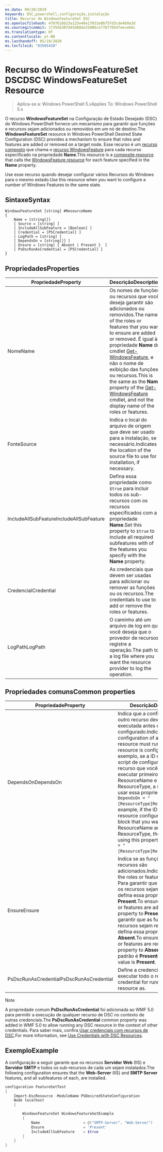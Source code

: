 ```yaml
---
ms.date: 09/20/2019
keywords: DSC,powershell,configuração,instalação
title: Recurso do WindowsFeatureSet DSC
ms.openlocfilehash: 4707616b23a125e49e17031e0b75fd3cde4b9a3d
ms.sourcegitcommit: 173556307d45d88de31086ce776770547eece64c
ms.translationtype: HT
ms.contentlocale: pt-BR
ms.lasthandoff: 05/19/2020
ms.locfileid: "83565410"
---
```

# <a name="dsc-windowsfeatureset-resource"></a><span data-ttu-id="f7dff-103">Recurso do WindowsFeatureSet DSC</span><span class="sxs-lookup"><span data-stu-id="f7dff-103">DSC WindowsFeatureSet Resource</span></span>

> <span data-ttu-id="f7dff-104">Aplica-se a: Windows PowerShell 5.x</span><span class="sxs-lookup"><span data-stu-id="f7dff-104">Applies To: Windows PowerShell 5.x</span></span>

<span data-ttu-id="f7dff-105">O recurso **WindowsFeatureSet** na Configuração de Estado Desejado (DSC) do Windows PowerShell fornece um mecanismo para garantir que funções e recursos sejam adicionados ou removidos em um nó de destino.</span><span class="sxs-lookup"><span data-stu-id="f7dff-105">The **WindowsFeatureSet** resource in Windows PowerShell Desired State Configuration (DSC) provides a mechanism to ensure that roles and features are added or removed on a target node.</span></span> <span data-ttu-id="f7dff-106">Esse recurso é um [recurso composto](../../../resources/authoringResourceComposite.md) que chama o [recurso WindowsFeature](windowsfeatureResource.md) para cada recurso especificado na propriedade **Name**.</span><span class="sxs-lookup"><span data-stu-id="f7dff-106">This resource is a [composite resource](../../../resources/authoringResourceComposite.md) that calls the [WindowsFeature resource](windowsfeatureResource.md) for each feature specified in the **Name** property.</span></span>

<span data-ttu-id="f7dff-107">Use esse recurso quando desejar configurar vários Recursos do Windows para o mesmo estado.</span><span class="sxs-lookup"><span data-stu-id="f7dff-107">Use this resource when you want to configure a number of Windows Features to the same state.</span></span>

## <a name="syntax"></a><span data-ttu-id="f7dff-108">Sintaxe</span><span class="sxs-lookup"><span data-stu-id="f7dff-108">Syntax</span></span>

```Syntax
WindowsFeatureSet [string] #ResourceName
{
    Name = [string[]]
    [ Source = [string] ]
    [ IncludeAllSubFeature = [Boolean] ]
    [ Credential = [PSCredential] ]
    [ LogPath = [string] ]
    [ DependsOn = [string[]] ]
    [ Ensure = [string] { Absent | Present }  ]
    [ PsDscRunAsCredential = [PSCredential] ]
}
```

## <a name="properties"></a><span data-ttu-id="f7dff-109">Propriedades</span><span class="sxs-lookup"><span data-stu-id="f7dff-109">Properties</span></span>

|  <span data-ttu-id="f7dff-110">Propriedade</span><span class="sxs-lookup"><span data-stu-id="f7dff-110">Property</span></span>  |  <span data-ttu-id="f7dff-111">Descrição</span><span class="sxs-lookup"><span data-stu-id="f7dff-111">Description</span></span>   |
|---|---|
|<span data-ttu-id="f7dff-112">Nome</span><span class="sxs-lookup"><span data-stu-id="f7dff-112">Name</span></span> |<span data-ttu-id="f7dff-113">Os nomes de funções ou recursos que você deseja garantir são adicionados ou removidos.</span><span class="sxs-lookup"><span data-stu-id="f7dff-113">The names of the roles or features that you want to ensure are added or removed.</span></span> <span data-ttu-id="f7dff-114">É igual à propriedade **Name** do cmdlet [Get-WindowsFeature](/powershell/module/servermanager/get-windowsfeature?view=winserver2012r2-ps), e não o nome de exibição das funções ou recursos.</span><span class="sxs-lookup"><span data-stu-id="f7dff-114">This is the same as the **Name** property of the [Get-WindowsFeature](/powershell/module/servermanager/get-windowsfeature?view=winserver2012r2-ps) cmdlet, and not the display name of the roles or features.</span></span> |
|<span data-ttu-id="f7dff-115">Fonte</span><span class="sxs-lookup"><span data-stu-id="f7dff-115">Source</span></span> |<span data-ttu-id="f7dff-116">Indica o local do arquivo de origem que deve ser usado para a instalação, se necessário.</span><span class="sxs-lookup"><span data-stu-id="f7dff-116">Indicates the location of the source file to use for installation, if necessary.</span></span> |
|<span data-ttu-id="f7dff-117">IncludeAllSubFeature</span><span class="sxs-lookup"><span data-stu-id="f7dff-117">IncludeAllSubFeature</span></span> |<span data-ttu-id="f7dff-118">Defina essa propriedade como `$true` para incluir todos os sub-recursos com os recursos especificados com a propriedade **Name**.</span><span class="sxs-lookup"><span data-stu-id="f7dff-118">Set this property to `$true` to include all required subfeatures with of the features you specify with the **Name** property.</span></span> |
|<span data-ttu-id="f7dff-119">Credencial</span><span class="sxs-lookup"><span data-stu-id="f7dff-119">Credential</span></span> |<span data-ttu-id="f7dff-120">As credenciais que devem ser usadas para adicionar ou remover as funções ou os recursos.</span><span class="sxs-lookup"><span data-stu-id="f7dff-120">The credentials to use to add or remove the roles or features.</span></span> |
|<span data-ttu-id="f7dff-121">LogPath</span><span class="sxs-lookup"><span data-stu-id="f7dff-121">LogPath</span></span> |<span data-ttu-id="f7dff-122">O caminho até um arquivo de log em que você deseja que o provedor de recursos registre a operação.</span><span class="sxs-lookup"><span data-stu-id="f7dff-122">The path to a log file where you want the resource provider to log the operation.</span></span> |

## <a name="common-properties"></a><span data-ttu-id="f7dff-123">Propriedades comuns</span><span class="sxs-lookup"><span data-stu-id="f7dff-123">Common properties</span></span>

|<span data-ttu-id="f7dff-124">Propriedade</span><span class="sxs-lookup"><span data-stu-id="f7dff-124">Property</span></span> |<span data-ttu-id="f7dff-125">Descrição</span><span class="sxs-lookup"><span data-stu-id="f7dff-125">Description</span></span> |
|---|---|
|<span data-ttu-id="f7dff-126">DependsOn</span><span class="sxs-lookup"><span data-stu-id="f7dff-126">DependsOn</span></span> |<span data-ttu-id="f7dff-127">Indica que a configuração de outro recurso deve ser executada antes de ele ser configurado.</span><span class="sxs-lookup"><span data-stu-id="f7dff-127">Indicates that the configuration of another resource must run before this resource is configured.</span></span> <span data-ttu-id="f7dff-128">Por exemplo, se a ID do bloco de script de configuração do recurso que você deseja executar primeiro for ResourceName e seu tipo for ResourceType, a sintaxe para usar essa propriedade será `DependsOn = "[ResourceType]ResourceName"`.</span><span class="sxs-lookup"><span data-stu-id="f7dff-128">For example, if the ID of the resource configuration script block that you want to run first is ResourceName and its type is ResourceType, the syntax for using this property is `DependsOn = "[ResourceType]ResourceName"`.</span></span> |
|<span data-ttu-id="f7dff-129">Ensure</span><span class="sxs-lookup"><span data-stu-id="f7dff-129">Ensure</span></span> |<span data-ttu-id="f7dff-130">Indica se as funções ou os recursos são adicionados.</span><span class="sxs-lookup"><span data-stu-id="f7dff-130">Indicates whether the roles or features are added.</span></span> <span data-ttu-id="f7dff-131">Para garantir que as funções e os recursos sejam adicionados, defina essa propriedade como **Present**.</span><span class="sxs-lookup"><span data-stu-id="f7dff-131">To ensure that the roles or features are added, set this property to **Present**.</span></span> <span data-ttu-id="f7dff-132">Para garantir que as funções e os recursos sejam removidos, defina essa propriedade como **Absent**.</span><span class="sxs-lookup"><span data-stu-id="f7dff-132">To ensure that the roles or features are removed, set the property to **Absent**.</span></span> <span data-ttu-id="f7dff-133">O valor padrão é **Present**.</span><span class="sxs-lookup"><span data-stu-id="f7dff-133">The default value is **Present**.</span></span> |
|<span data-ttu-id="f7dff-134">PsDscRunAsCredential</span><span class="sxs-lookup"><span data-stu-id="f7dff-134">PsDscRunAsCredential</span></span> |<span data-ttu-id="f7dff-135">Define a credencial para executar todo o recurso.</span><span class="sxs-lookup"><span data-stu-id="f7dff-135">Sets the credential for running the entire resource as.</span></span> |

> [!NOTE]
> <span data-ttu-id="f7dff-136">A propriedade comum **PsDscRunAsCredential** foi adicionada ao WMF 5.0 para permitir a execução de qualquer recurso de DSC no contexto de outras credenciais.</span><span class="sxs-lookup"><span data-stu-id="f7dff-136">The **PsDscRunAsCredential** common property was added in WMF 5.0 to allow running any DSC resource in the context of other credentials.</span></span> <span data-ttu-id="f7dff-137">Para saber mais, confira [Usar credenciais com recursos de DSC](../../../configurations/runasuser.md).</span><span class="sxs-lookup"><span data-stu-id="f7dff-137">For more information, see [Use Credentials with DSC Resources](../../../configurations/runasuser.md).</span></span>

## <a name="example"></a><span data-ttu-id="f7dff-138">Exemplo</span><span class="sxs-lookup"><span data-stu-id="f7dff-138">Example</span></span>

<span data-ttu-id="f7dff-139">A configuração a seguir garante que os recursos **Servidor Web** (IIS) e **Servidor SMTP** e todos os sub-recursos de cada um sejam instalados.</span><span class="sxs-lookup"><span data-stu-id="f7dff-139">The following configuration ensures that the **Web-Server** (IIS) and **SMTP Server** features, and all subfeatures of each, are installed.</span></span>

```powershell
configuration FeatureSetTest
{
    Import-DscResource -ModuleName PSDesiredStateConfiguration
    Node localhost
    {

        WindowsFeatureSet WindowsFeatureSetExample
        {
            Name                    = @("SMTP-Server", "Web-Server")
            Ensure                  = 'Present'
            IncludeAllSubFeature    = $true
        }
    }
}
```
